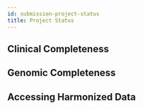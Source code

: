 ```yaml
---
id: submission-project-status
title: Project Status
---
```


## Clinical Completeness

## Genomic Completeness

## Accessing Harmonized Data
